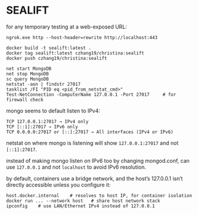 # SEALIFT


for any temporary testing at a web-exposed URL:
```
ngrok.exe http --host-header=rewrite http://localhost:443
```

```
docker build -t sealift:latest .
docker tag sealift:latest czhang19/christina:sealift
docker push czhang19/christina:sealift
```

```
net start MongoDB
net stop MongoDB
sc query MongoDB
netstat -aon | findstr 27017
tasklist /FI "PID eq <pid_from_netstat_cmd>"
Test-NetConnection -ComputerName 127.0.0.1 -Port 27017     # for firewall check
```

mongo seems to default listen to IPv4:

```
TCP 127.0.0.1:27017 → IPv4 only
TCP [::1]:27017 → IPv6 only
TCP 0.0.0.0:27017 or [::]:27017 → All interfaces (IPv4 or IPv6)
```
netstat on where mongo is listening will show `127.0.0.1:27017` and not `[::1]:27017`.

instead of making mongo listen on IPv6 too by changing mongod.conf,
can use `127.0.0.1` and not `localhost` to avoid IPv6 resolution. 

by default, containers use a bridge network, 
and the host’s 127.0.0.1 isn’t directly accessible unless you configure it:
```
host.docker.internal    # resolves to host IP, for container isolation
docker run ... --network host   # share host network stack
ipconfig    # use LAN/Ethernet IPv4 instead of 127.0.0.1
```